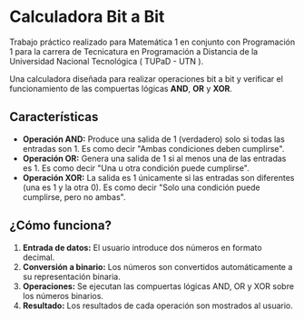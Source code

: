 # Calculadora Bit a Bit

Trabajo práctico realizado para Matemática 1 en conjunto con Programación 1 para la carrera de Tecnicatura en Programación a Distancia de la Universidad Nacional Tecnológica ( TUPaD - UTN ).

<!-- INCERTAR DATOS DE ALUMNOS Y COMISION -->

Una calculadora diseñada para realizar operaciones bit a bit y verificar el funcionamiento de las compuertas lógicas **AND**, **OR** y **XOR**.

<!-- INSERTAR VIDEO DE PRESENTACIÓN -->

## Características

- **Operación AND:** Produce una salida de 1 (verdadero) solo si todas las entradas son 1. 
Es como decir "Ambas condiciones deben cumplirse".
- **Operación OR:** Genera una salida de 1 si al menos una de las entradas es 1. 
Es como decir "Una u otra condición puede cumplirse".
- **Operación XOR:** La salida es 1 únicamente si las entradas son diferentes (una es 1 y la otra 0). 
Es como decir "Solo una condición puede cumplirse, pero no ambas".

## ¿Cómo funciona?

1. **Entrada de datos:** El usuario introduce dos números en formato decimal.
2. **Conversión a binario:** Los números son convertidos automáticamente a su representación binaria.
3. **Operaciones:** Se ejecutan las compuertas lógicas AND, OR y XOR sobre los números binarios.
4. **Resultado:** Los resultados de cada operación son mostrados al usuario.

